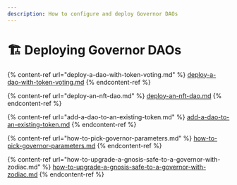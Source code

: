 ```yaml
---
description: How to configure and deploy Governor DAOs
---
```


# 🏗 Deploying Governor DAOs

{% content-ref url="deploy-a-dao-with-token-voting.md" %}
[deploy-a-dao-with-token-voting.md](deploy-a-dao-with-token-voting.md)
{% endcontent-ref %}

{% content-ref url="deploy-an-nft-dao.md" %}
[deploy-an-nft-dao.md](deploy-an-nft-dao.md)
{% endcontent-ref %}

{% content-ref url="add-a-dao-to-an-existing-token.md" %}
[add-a-dao-to-an-existing-token.md](add-a-dao-to-an-existing-token.md)
{% endcontent-ref %}

{% content-ref url="how-to-pick-governor-parameters.md" %}
[how-to-pick-governor-parameters.md](how-to-pick-governor-parameters.md)
{% endcontent-ref %}

{% content-ref url="how-to-upgrade-a-gnosis-safe-to-a-governor-with-zodiac.md" %}
[how-to-upgrade-a-gnosis-safe-to-a-governor-with-zodiac.md](how-to-upgrade-a-gnosis-safe-to-a-governor-with-zodiac.md)
{% endcontent-ref %}
